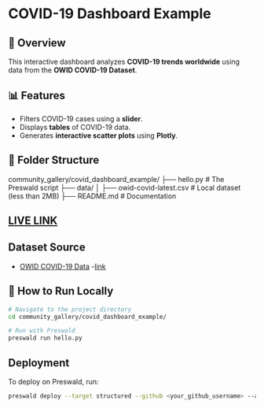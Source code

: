 # COVID-19 Dashboard Example

## 📌 Overview
This interactive dashboard analyzes **COVID-19 trends worldwide** using data from the **OWID COVID-19 Dataset**.

## 📊 Features
- Filters COVID-19 cases using a **slider**.
- Displays **tables** of COVID-19 data.
- Generates **interactive scatter plots** using **Plotly**.

## 📂 Folder Structure
community_gallery/covid_dashboard_example/ ├── hello.py # The Preswald script ├── data/ │ ├── owid-covid-latest.csv # Local dataset (less than 2MB) ├── README.md # Documentation

## [LIVE LINK](https://my-project-287626-49ciiygs-ndjz2ws6la-ue.a.run.app)

##  Dataset Source
- [OWID COVID-19 Data](https://github.com/owid/covid-19-data)
-[link](https://raw.githubusercontent.com/owid/covid-19-data/master/public/data/latest/owid-covid-latest.csv)

## 🚀 How to Run Locally
```bash
# Navigate to the project directory
cd community_gallery/covid_dashboard_example/

# Run with Preswald
preswald run hello.py

```

## Deployment
To deploy on Preswald, run:
```bash
preswald deploy --target structured --github <your_github_username> --api-key <your_api_key> hello.py

